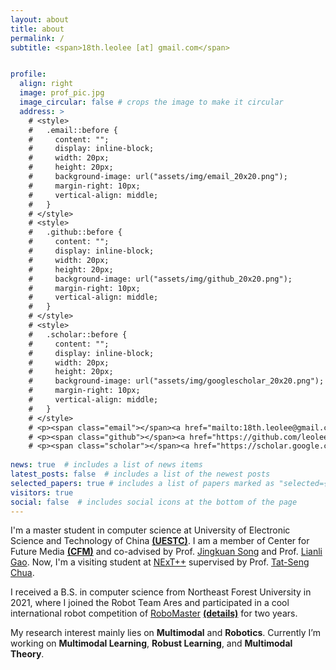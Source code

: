 ```yaml
---
layout: about
title: about
permalink: /
subtitle: <span>18th.leolee [at] gmail.com</span>


profile:
  align: right
  image: prof_pic.jpg
  image_circular: false # crops the image to make it circular
  address: >
    # <style>
    #   .email::before {
    #     content: "";
    #     display: inline-block;
    #     width: 20px;
    #     height: 20px;
    #     background-image: url("assets/img/email_20x20.png");
    #     margin-right: 10px;
    #     vertical-align: middle;
    #   }
    # </style>
    # <style>
    #   .github::before {
    #     content: "";
    #     display: inline-block;
    #     width: 20px;
    #     height: 20px;
    #     background-image: url("assets/img/github_20x20.png");
    #     margin-right: 10px;
    #     vertical-align: middle;
    #   }
    # </style>
    # <style>
    #   .scholar::before {
    #     content: "";
    #     display: inline-block;
    #     width: 20px;
    #     height: 20px;
    #     background-image: url("assets/img/googlescholar_20x20.png");
    #     margin-right: 10px;
    #     vertical-align: middle;
    #   }
    # </style>
    # <p><span class="email"></span><a href="mailto:18th.leolee@gmail.com">18th.leolee@gmail.com</a></p>
    # <p><span class="github"></span><a href="https://github.com/leolee99" target="_blank">Github</a></p>
    # <p><span class="scholar"></span><a href="https://scholar.google.com/citations?user=7sdgzaYAAAAJ&hl=zh-CN" target="_blank">Google Scholar</a></p>
    
news: true  # includes a list of news items
latest_posts: false  # includes a list of the newest posts
selected_papers: true # includes a list of papers marked as "selected={true}"
visitors: true
social: false  # includes social icons at the bottom of the page
---
```


I'm a master student in computer science at University of Electronic Science and Technology of China [**(UESTC)**](https://www.uestc.edu.cn/). I am a member of Center for Future Media [**(CFM)**](https://cfm.uestc.edu.cn/index) and co-advised by Prof. [Jingkuan Song](https://jingkuansong.github.io/) and Prof. [Lianli Gao](https://lianligao.github.io/). Now, I'm a visiting student at [NExT++](https://www.nextcenter.org/) supervised by Prof. [Tat-Seng Chua](https://www.chuatatseng.com/).

I received a B.S. in computer science from Northeast Forest University in 2021, where I joined the Robot Team Ares and participated in a cool international robot competition of [RoboMaster](https://www.robomaster.com/en-US) [**(details)**](https://leolee99.github.io/projects/RoboMaster/) for two years. 

My research interest mainly lies on <b>Multimodal</b> and <b>Robotics</b>. Currently I’m working on <b>Multimodal Learning</b>, <b>Robust Learning</b>, and <b>Multimodal Theory</b>.

<!--
<style>
  #clustrmaps {
    visibility: none;
  }
</style>
<script type="text/javascript" id="clustrmaps" src="//clustrmaps.com/map_v2.js?d=EFDw3X-pVGMpgH4phF7DcgUxUMkP6sKhDFZJ8uGGAjY&cl=ffffff&w=a"></script>
-->

<script>
var _hmt = _hmt || [];
(function() {
  var hm = document.createElement("script");
  hm.src = "https://hm.baidu.com/hm.js?2d4937c996930a7effc3c3120120f7d4";
  var s = document.getElementsByTagName("script")[0]; 
  s.parentNode.insertBefore(hm, s);
})();
</script>

